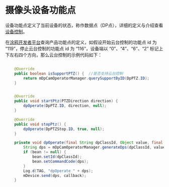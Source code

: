 # 摄像头设备功能点



设备功能点定义了当前设备的状态，称作数据点（DP点），详细的定义与介绍查看[设备控制](https://docs.tuya.com/cn/app/app-sdk/android-sdk.html#6%E8%AE%BE%E5%A4%87%E6%8E%A7%E5%88%B6)。

在[涂鸦开发者平台](https://iot.tuya.com/login)查询产品功能点的定义，如假设开始云台控制的功能点 id 为 “119”，停止云台控制的功能点 id 为 “116”，设备端以 “0”、“4”、“6”、“2” 标记上下左右四个方向，那么云台控制的示例代码如下：

```java

    @Override
    public boolean isSupportPTZ() {  //是否支持云台控制
        return mDpCamOperatorManager.querySupportByID(DpPTZ.ID);
    }


    @Override
    public void startPtz(PTZDirection direction) {
        dpOperate(DpPTZ.ID, direction, null);
    }

	@Override
    public void stopPtz() {
        dpOperate(DpPTZStop.ID, true, null);
    }

    private void dpOperate(final String dpClassId, Object value, final OperatorMsgBean bean) {
        String dps = mDpCamOperatorManager.generateDps(dpClassId, value);
        if (bean != null) {
            bean.setId(dpClassId);
            bean.setCommandCode(dps);
        }
        Log.d(TAG, "dpOperate " + dps);
        mDevice.send(dps, callback);
    }
```